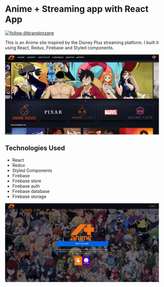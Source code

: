 # Anime + Streaming app with React App

[![follow @brandonzane](https://img.shields.io/twitter/follow/calebnance.svg?style=for-the-badge&logo=TWITTER&logoColor=FFFFFF&labelColor=00aced&logoWidth=20&color=lightgray)](https://twitter.com/brandonzane)

This is an Anime site inspired by the Disney Plus streaming platform. I built it using React, Redux, Firebase and Styled components.

<p align="center">
  <img src="./public/images/screenshot-1.jpg" />
</p>

## Technologies Used
- React
- Redux
- Styled Components
- Firebase
- Firebase store
- Firebase auth
- Firebase database
- Firebase storage

<p align="center">
  <img src="./public/images/screenshot-2.jpg" />
</p>